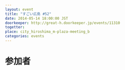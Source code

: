 ```yaml
---
layout: event
title: "すごい広島 #52"
date: 2014-05-14 18:00:00 JST
doorkeeper: http://great-h.doorkeeper.jp/events/11310
togetter: 
place: city_hiroshima_m-plaza-meeting_b
categories: events
---
```


# 参加者

